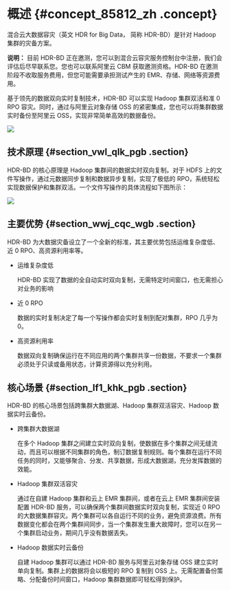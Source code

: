 # 概述 {#concept_85812_zh .concept}

混合云大数据容灾（英文 HDR for Big Data， 简称 HDR-BD）是针对 Hadoop 集群的灾备方案。

**说明：** 目前 HDR-BD 正在邀测，您可以到混合云容灾服务控制台中注册，我们会评估后尽早联系您。您也可以联系阿里云 CBM 获取邀测资格。HDR-BD 在邀测阶段不收取服务费用，但您可能需要承担测试产生的 EMR、存储、网络等资源费用。

基于领先的数据双向实时复制技术，HDR-BD 可以实现 Hadoop 集群双活和准 0 RPO 容灾。同时，通过与阿里云对象存储 OSS 的紧密集成，您也可以将集群数据实时备份至阿里云 OSS，实现非常简单高效的数据备份。

![](http://static-aliyun-doc.oss-cn-hangzhou.aliyuncs.com/assets/img/64180/155073893238258_zh-CN.png)

## 技术原理 {#section_vwl_qlk_pgb .section}

HDR-BD 的核心原理是 Hadoop 集群间的数据实时双向复制。对于 HDFS 上的文件写操作，通过元数据同步复制和数据异步复制，实现了极低的 RPO，系统轻松实现数据保护和集群双活。一个文件写操作的具体流程如下图所示：

![](http://static-aliyun-doc.oss-cn-hangzhou.aliyuncs.com/assets/img/64180/155073893238259_zh-CN.png)

## 主要优势 {#section_wwj_cqc_wgb .section}

HDR-BD 为大数据灾备设立了一个全新的标准，其主要优势包括运维复杂度低、近 0 RPO、高资源利用率等。

-   运维复杂度低

    HDR-BD 实现了数据的全自动实时双向复制，无需特定时间窗口，也无需担心对业务的影响

-   近 0 RPO

    数据的实时复制决定了每一个写操作都会实时复制到配对集群，RPO 几乎为0。

-   高资源利用率

    数据双向复制确保运行在不同应用的两个集群共享一份数据，不要求一个集群必须处于只读或备用状态，计算资源得以充分利用。


## 核心场景 {#section_lf1_khk_pgb .section}

HDR-BD 的核心场景包括跨集群大数据湖、Hadoop 集群双活容灾、Hadoop 数据实时云备份。

-   跨集群大数据湖

    在多个 Hadoop 集群之间建立实时双向复制，使数据在多个集群之间无缝流动，而且可以根据不同集群的角色，制订数据复制规则。每个集群在运行不同任务的同时，又能够聚合、分发、共享数据，形成大数据湖，充分发挥数据的效能。

-   Hadoop 集群双活容灾

    通过在自建 Hadoop 集群和云上 EMR 集群间，或者在云上 EMR 集群间安装配置 HDR-BD 服务，可以确保两个集群间数据实时双向复制，实现近 0 RPO的大数据集群容灾。两个集群可以各自运行不同的业务，避免资源浪费。所有数据变化都会在两个集群间同步，当一个集群发生重大故障时，您可以在另一个集群启动业务，期间几乎没有数据丢失。

-   Hadoop 数据实时云备份

    自建 Hadoop 集群可以通过 HDR-BD 服务与阿里云对象存储 OSS 建立实时单向复制。集群上的数据将会以极短的 RPO 复制到 OSS 上。无需配置备份策略、分配备份时间窗口，Hadoop 集群数据即可轻松得到保护。


